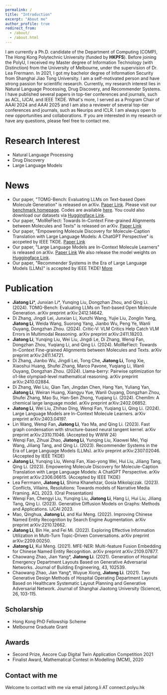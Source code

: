 ```yaml
---
permalink: /
title: "Introduction"
excerpt: "About me"
author_profile: true
redirect_from: 
  - /about/
  - /about.html
---
```


I am currently a Ph.D. candidate of the Department of Computing (COMP), The Hong Kong Polytechnic University (funded by **HKPFS**). Before joining the PolyU, I received my Master degree of Information Technology (with Distinction) from the University of Melbourne, under the supervision of Dr. Lea Frermann. In 2021, I got my bachelor degree of Information Security from Shanghai Jiao Tong University. I am a self-motivated person and have strong passion for scientific research. Currently, my research interest lies in Natural Language Processing, Drug Discovery, and Recommender Systems. I have published several papers in top-tier conferences and journals, such as ACL, IJCAI, and IEEE TKDE. What's more, I served as a Program Chair of AAAI 2024 and AAAI 2025 and I am also a reviewer of several top-tier conferences and journals, such as Neurips and ICLR. I am always open to new opportunities and collaborations. If you are interested in my research or have any questions, please feel free to contact me.

Research Interest
======
* Natural Language Processing
* Drug Discovery
* Large Language Models

News
======
* Our paper, "TOMG-Bench: Evaluating LLMs on Text-based Open Molecule Generation" is released on arXiv. [Paper Link](https://arxiv.org/abs/2412.14642). Please visit our [benchmark homepage](https://phenixace.github.io/tomgbench/). Codes are available [here](https://github.com/phenixace/TOMG-Bench). You could also download our datasets via [Huggingface Link](https://huggingface.co/datasets/Duke-de-Artois/TOMG-Bench).
* Our paper, "MolReFlect: Towards In-Context Fine-grained Alignments between Molecules and Texts" is released on arXiv. [Paper Link](https://arxiv.org/abs/2411.14721)
* Our paper, "Empowering Molecule Discovery for Molecule-Caption Translation with Large Language Models: A ChatGPT Perspective" is accpeted by IEEE TKDE. [Paper Link](https://arxiv.org/abs/2306.06615)
* Our paper, "Large Language Models are In-Context Molecule Learners" is released on arXiv. [Paper Link](https://arxiv.org/abs/2403.04197) We also release the model weights on [Huggingface Link](https://huggingface.co/phenixace/).
* Our paper, "Recommender Systems in the Era of Large Language Models (LLMs)" is accepted by IEEE TKDE! [More](https://arxiv.org/abs/2307.02046)

Publication
======
* **Jiatong Li***, Junxian Li*, Yunqing Liu, Dongzhan Zhou, and Qing Li. (2024). TOMG-Bench: Evaluating LLMs on Text-based Open Molecule Generation. arXiv preprint arXiv:2412.14642.
* Di Zhang, Jingdi Lei, Junxian Li, Xunzhi Wang, Yujie Liu, Zonglin Yang, **Jiatong Li**, Weida Wang, Suorong Yang, Jianbo Wu, Peng Ye, Wanli Ouyang, Dongzhan Zhou. (2024). Critic-V: VLM Critics Help Catch VLM Errors in Multimodal Reasoning. arXiv preprint arXiv:2411.18203.
* **Jiatong Li**, Yunqing Liu, Wei Liu, Jingdi Le, Di Zhang, Wenqi Fan, Dongzhan Zhou, Yuqiang Li, and Qing Li. (2024). MolReFlect: Towards In-Context Fine-grained Alignments between Molecules and Texts. arXiv preprint arXiv:2411.14721.
* Di Zhang, Jianbo Wu, Jingdi Lei, Tong Che, **Jiatong Li**, Tong Xie, Xiaoshui Huang, Shufei Zhang, Marco Pavone, Yuqiang Li, Wanli Ouyang, Dongzhan Zhou. (2024). Llama-berry: Pairwise optimization for o1-like olympiad-level mathematical reasoning. arXiv preprint arXiv:2410.02884.
* Di Zhang, Wei Liu, Qian Tan, Jingdan Chen, Hang Yan, Yuliang Yan, **Jiatong Li**, Weiran Huang, Xiangyu Yue, Wanli Ouyang, Dongzhan Zhou, Shufei Zhang, Mao Su, Han-Sen Zhong, Yuqiang Li. (2024). Chemllm: A chemical large language model. arXiv preprint arXiv:2402.06852.
* **Jiatong Li**, Wei Liu, Zhihao Ding, Wenqi Fan, Yuqiang Li, Qing Li. (2024). Large Language Models are In-Context Molecule Learners. arXiv preprint arXiv:2403.04197.
* Lin Wang, Wenqi Fan, **Jiatong Li**, Yao Ma, and Qing Li. (2023). Fast graph condensation with structure-based neural tangent kernel. arXiv preprint arXiv:2310.11046. (Accepted by WWW 24)
* Wenqi Fan, Zihuai Zhao, **Jiatong Li**, Yunqing Liu, Xiaowei Mei, Yiqi Wang, Jiliang Tang, and Qing Li. (2023). Recommender Systems in the Era of Large Language Models (LLMs). arXiv preprint arXiv:2307.02046. (Accepted by IEEE TKDE)
* **Jiatong Li**, Yunqing Liu, Wenqi Fan, Xiao-yong Wei, Hui Liu, Jiliang Tang, Qing Li. (2023). Empowering Molecule Discovery for Molecule-Caption Translation with Large Language Models: A ChatGPT Perspective. arXiv preprint arXiv:2306.06615. (Accepted by IEEE TKDE)
* Lea Ferrmann, **Jiatong Li**, Shima Khanehzar, Gosia Mikolajczak. (2023). Conflicts, Villains, Resolutions: Towards models of Narrative Media Framing. ACL 2023. (Oral Presentation)
* Wenqi Fan, Chengyi Liu, Yunqing Liu, **Jiatong Li**, Hang Li, Hui Liu, Jiliang Tang, Qing Li. (2023). Generative Diffusion Models on Graphs: Methods and Applications. IJCAI 2023.
* Mao, Qinghua, **Jiatong Li**, and Kui Meng. (2022). Improving Chinese Named Entity Recognition by Search Engine Augmentation. arXiv preprint arXiv:2210.12662.
* **Jiatong Li**, Bin He, and Fei Mi. (2022). Exploring Effective Information Utilization in Multi-Turn Topic-Driven Conversations. arXiv preprint arXiv:2209.00250.
* **Jiatong Li**, Kui Meng. (2021). MFE-NER: Multi-feature Fusion Embedding for Chinese Named Entity Recognition. arXiv preprint arXiv:2109.07877.
* Chaowang Zhao, Jian Yang*, **Jiatong Li**. (2021). Generation of Hospital Emergency Department Layouts Based on Generative Adversarial Networks. Journal of Building Engineering, 43, 102539.
* Chaowang Zhao, Jian Yang*, Wuyue Xiong, **Jiatong Li**. (2021). Two Generative Design Methods of Hospital Operating Department Layouts Based on Healthcare Systematic Layout Planning and Generative Adversarial Network. Journal of Shanghai Jiaotong University (Science), 26, 103-115.

Scholarship
------
* Hong Kong PhD Fellowship Scheme
* Melbourne Graduate Grant

Awards
------
* Second Prize, Aecore Cup Digital Twin Application Competition 2021
* Finalist Award, Mathematical Contest in Modelling (MCM), 2020



Contact with me
------
Welcome to contact with me via email
jiatong.li AT connect.polyu.hk